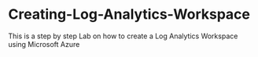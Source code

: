 # Creating-Log-Analytics-Workspace
This is a step by step Lab on how to create a Log Analytics Workspace using Microsoft Azure
